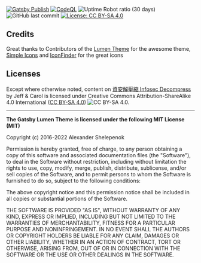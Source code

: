 [![Gatsby Publish](https://github.com/Infosecdecompress/infosecdecompress/actions/workflows/gatsby-publish.yml/badge.svg)](https://github.com/Infosecdecompress/infosecdecompress/actions/workflows/gatsby-publish.yml) [![CodeQL](https://github.com/Infosecdecompress/infosecdecompress/actions/workflows/CodeQL-analysis.yml/badge.svg)](https://github.com/Infosecdecompress/infosecdecompress/actions/workflows/CodeQL-analysis.yml) ![Uptime Robot ratio (30 days)](https://img.shields.io/uptimerobot/ratio/m786602063-54f5b9ac689e721a6e20fa26?label=Uptime) ![GitHub last commit](https://img.shields.io/github/last-commit/infosecdecompress/infosecdecompress?label=Last%20Commit) [![License: CC BY-SA 4.0](https://img.shields.io/badge/License-CC%20BY--SA%204.0-lightgrey.svg)](https://creativecommons.org/licenses/by-sa/4.0/)

## Credits

Great thanks to Contributors of the [Lumen Theme](https://github.com/alxshelepenok/gatsby-starter-lumen/) for the awesome theme, [Simple Icons](https://simpleicons.org/) and [IconFinder](https://www.iconfinder.com/) for the great icons

## Licenses

Except where otherwise noted, content on [資安解壓縮 Infosec Decompress](https://infosecdecompress.com) by Jeff & Carol is licensed under Creative Commons Attribution-ShareAlike 4.0 International ([CC BY-SA 4.0](http://creativecommons.org/licenses/by-sa/4.0/)) ![CC BY-SA 4.0](https://licensebuttons.net/l/by-sa/4.0/88x31.png).

---

**The Gatsby Lumen Theme is licensed under the following MIT License (MIT)**

Copyright (c) 2016-2022 Alexander Shelepenok

Permission is hereby granted, free of charge, to any person obtaining a copy
of this software and associated documentation files (the "Software"), to deal
in the Software without restriction, including without limitation the rights
to use, copy, modify, merge, publish, distribute, sublicense, and/or sell
copies of the Software, and to permit persons to whom the Software is
furnished to do so, subject to the following conditions:

The above copyright notice and this permission notice shall be included in all
copies or substantial portions of the Software.

THE SOFTWARE IS PROVIDED "AS IS", WITHOUT WARRANTY OF ANY KIND, EXPRESS OR
IMPLIED, INCLUDING BUT NOT LIMITED TO THE WARRANTIES OF MERCHANTABILITY,
FITNESS FOR A PARTICULAR PURPOSE AND NONINFRINGEMENT. IN NO EVENT SHALL THE
AUTHORS OR COPYRIGHT HOLDERS BE LIABLE FOR ANY CLAIM, DAMAGES OR OTHER
LIABILITY, WHETHER IN AN ACTION OF CONTRACT, TORT OR OTHERWISE, ARISING FROM,
OUT OF OR IN CONNECTION WITH THE SOFTWARE OR THE USE OR OTHER DEALINGS IN THE
SOFTWARE.
